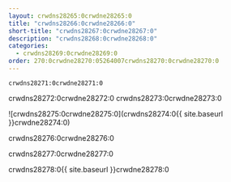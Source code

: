 ```yaml
---
layout: crwdns28265:0crwdne28265:0
title: "crwdns28266:0crwdne28266:0"
short-title: "crwdns28267:0crwdne28267:0"
description: "crwdns28268:0crwdne28268:0"
categories:
  - crwdns28269:0crwdne28269:0
order: 270:0crwdne28270:05264007crwdns28270:0crwdne28270:0
---
```

`crwdns28271:0crwdne28271:0`

crwdns28272:0crwdne28272:0 crwdns28273:0crwdne28273:0

![crwdns28275:0crwdne28275:0](crwdns28274:0{{ site.baseurl }}crwdne28274:0)

crwdns28276:0crwdne28276:0

crwdns28277:0crwdne28277:0

crwdns28278:0{{ site.baseurl }}crwdne28278:0